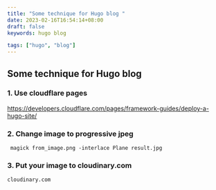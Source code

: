 ```yaml
---
title: "Some technique for Hugo blog "
date: 2023-02-16T16:54:14+08:00
draft: false
keywords: hugo blog

tags: ["hugo", "blog"]
---
```


## Some technique for Hugo blog 


### 1. Use cloudflare pages
https://developers.cloudflare.com/pages/framework-guides/deploy-a-hugo-site/

### 2. Change image to progressive jpeg
```
 magick from_image.png -interlace Plane result.jpg
```
### 3. Put your image to cloudinary.com
```
cloudinary.com
```



